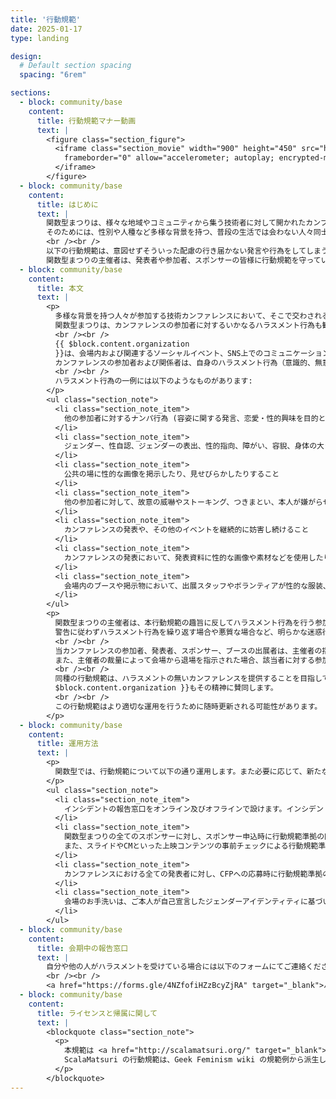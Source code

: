 ```yaml
---
title: '行動規範'
date: 2025-01-17
type: landing

design:
  # Default section spacing
  spacing: "6rem"

sections:
  - block: community/base
    content:
      title: 行動規範マナー動画
      text: |
        <figure class="section_figure">
          <iframe class="section_movie" width="900" height="450" src="https://www.youtube.com/embed/lIfOQNTWdxI"
            frameborder="0" allow="accelerometer; autoplay; encrypted-media; gyroscope; picture-in-picture" allowfullscreen>
          </iframe>
        </figure>
  - block: community/base
    content:
      title: はじめに
      text: |
        関数型まつりは、様々な地域やコミュニティから集う技術者に対して開かれたカンファレンスを目指しています。
        そのためには、性別や人種など多様な背景を持つ、普段の生活では会わない人々同士でも、互いに敬意を払って楽しい時間を過ごせることが重要だと考えています。
        <br /><br />
        以下の行動規範は、意図せずそういった配慮の行き届かない発言や行為をしてしまうことを防ぐためのガイドラインです。
        関数型まつりの主催者は、発表者や参加者、スポンサーの皆様に行動規範を守っていただくことをお願いしており、その場にそぐわない発言や行為を未然に防ぐための手助けをしています。
  - block: community/base
    content:
      title: 本文
      text: |
        <p>
          多様な背景を持つ人々が参加する技術カンファレンスにおいて、そこで交わされるコミュニケーションは技術的な発表と交流の場に相応しいものであって欲しいと願っています。
          関数型まつりは、カンファレンスの参加者に対するいかなるハラスメント行為も歓迎しません。
          <br /><br />
          {{ $block.content.organization
          }}は、会場内および関連するソーシャルイベント、SNS上でのコミュニケーションの全てにおいて、参加者、発表者、スポンサー、ブース出展者など、全ての関係者の皆様に対して本行動規範の遵守を求めます。
          カンファレンスの参加者および関係者は、自身のハラスメント行為（意識的、無意識的を問わず）について他者から指摘を受けた場合は、直ちにその行動を中止することを期待されています。
          <br /><br />
          ハラスメント行為の一例には以下のようなものがあります:
        </p>
        <ul class="section_note">
          <li class="section_note_item">
            他の参加者に対するナンパ行為 (容姿に関する発言、恋愛・性的興味を目的とした発言) や不適切な身体的接触を行うこと
          </li>
          <li class="section_note_item">
            ジェンダー、性自認、ジェンダーの表出、性的指向、障がい、容貎、身体の大きさ、年齢、人種、国籍、民族、宗教について、当人が不快に感じる発言や差別を助長する言動を行うこと
          </li>
          <li class="section_note_item">
            公共の場に性的な画像を掲示したり、見せびらかしたりすること
          </li>
          <li class="section_note_item">
            他の参加者に対して、故意の威嚇やストーキング、つきまとい、本人が嫌がらせと感じるような写真撮影や録音録画を行うこと
          </li>
          <li class="section_note_item">
            カンファレンスの発表や、その他のイベントを継続的に妨害し続けること
          </li>
          <li class="section_note_item">
            カンファレンスの発表において、発表資料に性的な画像や素材などを使用したり、性的な演出を行うこと
          </li>
          <li class="section_note_item">
            会場内のブースや掲示物において、出展スタッフやボランティアが性的な服装、制服、コスチュームを着用したり、その他の方法で性的な雰囲気を演出すること
          </li>
        </ul>
        <p>
          関数型まつりの主催者は、本行動規範の趣旨に反してハラスメント行為を行う参加者に対して注意や警告を行います。
          警告に従わずハラスメント行為を繰り返す場合や悪質な場合など、明らかな迷惑行為であると判断できる場合には、発表の中止やカンファレンス会場からの退場の指示を主催者の裁量で行うことがあります。
          <br /><br />
          当カンファレンスの参加者、発表者、スポンサー、ブースの出展者は、主催者の指示に即時かつ無条件に従ってもらえることを期待します。
          また、主催者の裁量によって会場から退場を指示された場合、該当者に対する参加料等の金銭の払い戻しは行わないものとします。
          <br /><br />
          同種の行動規範は、ハラスメントの無いカンファレンスを提供することを目指して、例年 PNW Scala、NE Scala、Scala Days、ScalaMatsuri などでも採用されており、{{
          $block.content.organization }}もその精神に賛同します。
          <br /><br />
          この行動規範はより適切な運用を行うために随時更新される可能性があります。
        </p>   
  - block: community/base
    content:
      title: 運用方法
      text: |
        <p>
          関数型では、行動規範について以下の通り運用します。また必要に応じて、新たなプロセスを設ける可能性が有ります。
        </p>
        <ul class="section_note">
          <li class="section_note_item">
            インシデントの報告窓口をオンライン及びオフラインで設けます。インシデントが報告された場合、主催者は同様のインシデントが繰り返し発生しないように努め、必要に応じて注意や警告を行います。
          </li>
          <li class="section_note_item">
            関数型まつりの全てのスポンサーに対し、スポンサー申込時に行動規範準拠の同意を確認しています。
            また、スライドやCMといった上映コンテンツの事前チェックによる行動規範準拠の確認、そして必要な場合は修正を依頼しています。
          </li>
          <li class="section_note_item">
            カンファレンスにおける全ての発表者に対し、CFPへの応募時に行動規範準拠の同意を確認しています。また、スライドの事前チェックによる行動規範準拠の確認、そして必要な場合は修正を依頼しています。
          </li>
          <li class="section_note_item">
            会場のお手洗いは、ご本人が自己宣言したジェンダーアイデンティティに基づいて利用していただいています。非バイナリジェンダーの方は、どのお手洗いでも利用可能としています。
          </li>
        </ul>
  - block: community/base
    content:
      title: 会期中の報告窓口
      text: |
        自分や他の人がハラスメントを受けている場合には以下のフォームにてご連絡ください。
        <br /><br />
        <a href="https://forms.gle/4NZfofiHZzBcyZjRA" target="_blank">ハラスメント インシデント報告フォーム</a>
  - block: community/base
    content:
      title: ライセンスと帰属に関して
      text: |
        <blockquote class="section_note">
          <p>
            本規範は <a href="http://scalamatsuri.org/" target="_blank">ScalaMatsuri</a> の規範に基いています。
            ScalaMatsuri の行動規範は、Geek Feminism wiki の規範例から派生しており、PNW Scala、NE Scala、および Scala Days の影響を受けています。
          </p>
        </blockquote>
---
```

